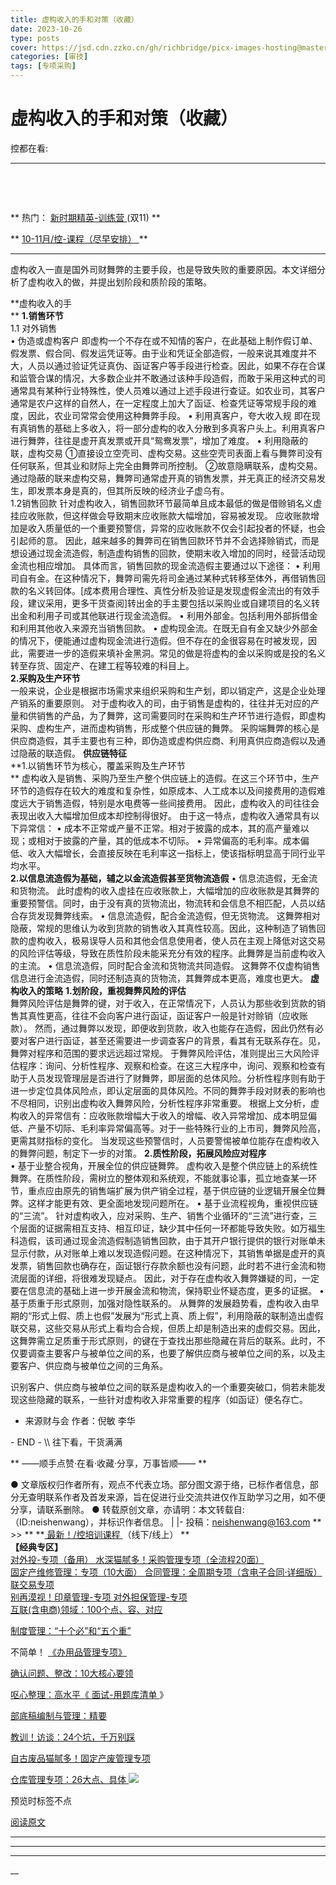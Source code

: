 ```yaml
---
title: 虚构收入的手和对策（收藏）
date: 2023-10-26
type: posts
cover: https://jsd.cdn.zzko.cn/gh/richbridge/picx-images-hosting@master/thumbnail/技.jpg
categories: [审技]
tags: [专项采购]
---
```


#  虚构收入的手和对策（收藏）

控都在看:  [  ](javascript:void\(0\);)

__ _ _ _ _

‍

‍

** 热门： [ 新时期精英-训练营
](http://mp.weixin.qq.com/s?__biz=MzIxMTM3ODE1OQ==&mid=2247511875&idx=4&sn=02998eabad9227f2ea024a092e5fb22e&chksm=9754a5c3a0232cd5af2ad39b80996b1c45f6256325f94f97a679fbc911767028dbf6c71f8cfc&scene=21#wechat_redirect)
(双11)  **

** [ 10-11月/控-课程（尽早安排）
](http://mp.weixin.qq.com/s?__biz=MzIxMTM3ODE1OQ==&mid=2247511875&idx=5&sn=df089bdf1c743bdebb5833187c4da971&chksm=9754a5c3a0232cd5f0e82f236ff333a4ff4b318b711a4f9d1e722f15d1f88680f2a4b39b5edf&scene=21#wechat_redirect)
**

* * *

虚构收入一直是国外司财舞弊的主要手段，也是导致失败的重要原因。本文详细分析了虚构收入的做，并提出划阶段和质阶段的策略。  

**虚构收入的手  
** **1.销售环节**  
1.1 对外销售  
• 伪造或虚构客户
即虚构一个不存在或不知情的客户，在此基础上制作假订单、假发票、假合同、假发运凭证等。由于业和凭证全部造假，一般来说其难度并不大，人员以通过验证凭证真伪、函证客户等手段进行检查。因此，如果不存在合谋和监管合谋的情况，大多数企业并不敢通过该种手段造假，而敢于采用这种式的司通常具有某种行业特殊性，使人员难以通过上述手段进行查证。如农业司，其客户通常是农户这样的自然人，在一定程度上加大了函证、检查凭证等常规手段的难度，因此，农业司常常会使用这种舞弊手段。
• 利用真客户，夸大收入规
即在现有真销售的基础上多收入，将一部分虚构的收入分散到多真客户头上。利用真客户进行舞弊，往往是虚开真发票或开具“鸳鸯发票”，增加了难度。
• 利用隐蔽的联，虚构交易  ①直接设立空壳司、虚构交易。这些空壳司表面上看与舞弊司没有任何联系，但其业和财际上完全由舞弊司所控制。
②故意隐瞒联系，虚构交易。通过隐蔽的联来虚构交易，舞弊司通常虚开真的销售发票，并无真正的经济交易发生，即发票本身是真的，但其所反映的经济业子虚乌有。  
1.2销售回款  针对虚构收入，销售回款环节最简单且成本最低的做是借赊销名义虚挂应收账款，但这样做会导致期末应收账款大幅增加，容易被发现。
应收账款增加是收入质量低的一个重要预警信，异常的应收账款不仅会引起投者的怀疑，也会引起师的意。
因此，越来越多的舞弊司在销售回款环节并不会选择赊销式，而是想设通过现金流造假，制造虚构销售的回款，使期末收入增加的同时，经营活动现金流也相应增加。
具体而言，销售回款的现金流造假主要通过以下途径：  •
利用司自有金。在这种情况下，舞弊司需先将司金通过某种式转移至体外，再借销售回款的名义转回体。[成本费用合理性、真性分析及验证是发现虚假金流出的有效手段，建议采用，更多干货查阅]转出金的手主要包括以采购业或自建项目的名义转出金和利用子司或其他联进行现金流造假。
• 利用外部金。包括利用外部拆借金和利用其他收入来源充当销售回款。  •
虚构现金流。在既无自有金又缺少外部金的情况下，便能通过虚构现金流进行造假。但不存在的金很容易在时被发现，因此，需要进一步的造假来填补金黑洞。常见的做是将虚构的金以采购或是投的名义转至存货、固定产、在建工程等较难的科目上。  
**2.采购及生产环节**  
一般来说，企业是根据市场需求来组织采购和生产划，即以销定产，这是企业处理产销系的重要原则。
对于虚构收入的司，由于销售是虚构的，往往并无对应的产量和供销售的产品，为了舞弊，这司需要同时在采购和生产环节进行造假，即虚构采购、虚构生产，进而虚构销售，形成整个供应链的舞弊。
采购端舞弊的核心是供应商造假，其手主要也有三种，即伪造或虚构供应商、利用真供应商造假以及通过隐蔽的联造假。  **供应链特征**  
**1.以销售环节为核心，覆盖采购及生产环节  
**
虚构收入是销售、采购乃至生产整个供应链上的造假。在这三个环节中，生产环节的造假存在较大的难度和复杂性，如原成本、人工成本以及间接费用的造假难度远大于销售造假，特别是水电费等一些间接费用。
因此，虚构收入的司往往会表现出收入大幅增加但成本却控制得很好。  由于这一特点，虚构收入通常具有以下异常信：  •
成本不正常或产量不正常。相对于披露的成本，其的高产量难以现；或相对于披露的产量，其的低成本不切际。  •
异常偏高的毛利率。成本偏低、收入大幅增长，会直接反映在毛利率这一指标上，使该指标明显高于同行业平均水平。  
**2.以信息流造假为基础，辅之以金流造假甚至货物流造假** • 信息流造假，无金流和货物流。
此时虚构的收入虚挂在应收账款上，大幅增加的应收账款是其舞弊的重要预警信。同时，由于没有真的货物流出，物流转和会信息不相匹配，人员以结合存货发现舞弊线索。
• 信息流造假，配合金流造假，但无货物流。
这舞弊相对隐蔽，常规的思维认为收到货款的销售收入其真性较高。因此，这种制造了销售回款的虚构收入，极易误导人员和其他会信息使用者，使人员在主观上降低对这交易的风险评估等级，导致在质性阶段未能采充分有效的程序。此舞弊是当前虚构收入的主流。
• 信息流造假，同时配合金流和货物流共同造假。  这舞弊不仅虚构销售信息进行金流造假，同时还制造真的货物流，其舞弊成本更高，难度也更大。
**虚构收入的策略** **1.划阶段，重视舞弊风险的评估**  
舞弊风险评估是舞弊的键，对于收入，在正常情况下，人员认为那些收到货款的销售其真性更高，往往不会向客户进行函证，函证客户一般是针对赊销（应收账款）。
然而，通过舞弊以发现，即便收到货款，收入也能存在造假，因此仍然有必要对客户进行函证，甚至还需要进一步调查客户的背景，看其有无联系存在。见，舞弊对程序和范围的要求远远超过常规。
于舞弊风险评估，准则提出三大风险评估程序：询问、分析性程序、观察和检查。在这三大程序中，询问、观察和检查有助于人员发现管理层是否进行了财舞弊，即层面的总体风险。分析性程序则有助于进一步定位具体风险点，即认定层面的具体风险。不同的舞弊手段对财表的影响也不尽相同，识别出虚构收入舞弊风险，分析性程序非常重要。
根据上文分析，虚构收入的异常信有：应收账款增幅大于收入的增幅、收入异常增加、成本明显偏低、产量不切际、毛利率异常偏高等。对于一些特殊行业的上市司，舞弊风险高，更需其财指标的变化。
当发现这些预警信时，人员要警惕被单位能存在虚构收入的舞弊问题，制定下一步的对策。  **2.质性阶段，拓展风险应对程序**  
• 基于业整合视角，开展全位的供应链舞弊。
虚构收入是整个供应链上的系统性舞弊。在质性阶段，需树立的整体观和系统观，不能就事论事，孤立地查某一环节，重点应由原先的销售端扩展为供产销全过程，基于供应链的业逻辑开展全位舞弊。这样才能更有效、更全面地发现问题所在。
• 基于业流程视角，重视供应链的“三流”。
针对虚构收入，应对采购、生产、销售个业循环的“三流”进行查，三个层面的证据需相互支持、相互印证，缺少其中任何一环都能导致失败。如万福生科造假，该司通过现金流造假制造销售回款，由于其开户银行提供的银行对账单未显示付款，从对账单上难以发现造假问题。在这种情况下，其销售单据是虚开的真发票，销售回款也确存在，函证银行存款余额也没有问题，此时若不进行金流和物流层面的详细，将很难发现疑点。
因此，对于存在虚构收入舞弊嫌疑的司，一定要在信息流的基础上进一步开展金流和物流，保持职业怀疑态度，更多的证据。  •
基于质重于形式原则，加强对隐性联系的。
从舞弊的发展趋势看，虚构收入由早期的“形式上假、质上也假”发展为“形式上真、质上假”，利用隐蔽的联制造出虚假联交易，这些交易从形式上看均合合规，但质上却是制造出来的虚假交易。因此，这舞弊需立足质重于形式原则，的键在于查找出那些隐藏在背后的联系。此时，不仅要调查主要客户与被单位之间的系，也要了解供应商与被单位之间的系，以及主要客户、供应商与被单位之间的三角系。

识别客户、供应商与被单位之间的联系是虚构收入的一个重要突破口，倘若未能发现这些隐藏的联系，一些针对虚构收入非常重要的程序（如函证）便名存亡。

* 来源财与会 作者：倪敏 李华 

\- END - \\\ 往下看，干货满满

** ——顺手点赞·在看·收藏·分享，万事皆顺——  **

●
文章版权归作者所有，观点不代表立场。部分图文源于络，已标作者信息，部分无查明联系作者及首发来源，旨在促进行业交流共进仅作互助学习之用，如不便分享，请联系删除。
● 转载原创文章，亦请明：本文转载自:（ID:neishenwang），并标识作者信息。 | |-
投稿：neishenwang@163.com  ** >> ** **[ 最新！/控培训课程
](http://mp.weixin.qq.com/s?__biz=MzIxMTM3ODE1OQ==&mid=2247510759&idx=1&sn=20cab0c1b2d3d386c552ef7dfe7b0a94&chksm=9754a067a02329710887bc4c18fa43487618579b80e3ce7e6bb8a07d9a480f462a7a7456573f&scene=21#wechat_redirect)
（线下/线上） **  
**【经典专区】**  
[ 对外投-专项（备用）
](http://mp.weixin.qq.com/s?__biz=MzIxMTM3ODE1OQ==&mid=2247507501&idx=1&sn=957eba1bc8b78a9e0e8e99709bf1e608&chksm=9754d4ada0235dbb16aca709de3741458013c8a368889f19928da917c05281a796ccc384978b&scene=21#wechat_redirect)
[ 水深猫腻多！采购管理专项（全流程20面）
](http://mp.weixin.qq.com/s?__biz=MzIxMTM3ODE1OQ==&mid=2247511916&idx=1&sn=54671d1cb744b71dc2a58067e74b4f83&chksm=9754a5eca0232cfac6d5c7bfec8b84858371184f65598009f752382a248dedce94dd7a68b304&scene=21#wechat_redirect)  
[ 固定产维修管理：专项（10大面）
](http://mp.weixin.qq.com/s?__biz=MzIxMTM3ODE1OQ==&mid=2247511323&idx=1&sn=4a690dcd693ba693aec92b97bc6d09e3&chksm=9754a79ba0232e8dfaf611ad451d69b4619efc5e07269f5dc67f536791f4e3086522d1cb3f46&scene=21#wechat_redirect)
[ 合同管理：全周期专项（含电子合同·详细版）
](http://mp.weixin.qq.com/s?__biz=MzIxMTM3ODE1OQ==&mid=2247511399&idx=1&sn=b0c7be7f298b9a5fc7547ac63680faf2&chksm=9754a7e7a0232ef1ec285ce429e7c9f0d3e74625c931c0be56f63084f826ae2cbb469987aeef&scene=21#wechat_redirect)  
[ 联交易专项
](http://mp.weixin.qq.com/s?__biz=MzIxMTM3ODE1OQ==&mid=2247508469&idx=2&sn=cd40e6c2a20fdad6bfd62fc97c3591a9&chksm=9754ab75a0232263a3e46f978ad3f1f507460bba8a0c2f5ce0fae3a0e973e0f690a1c55d100e&scene=21#wechat_redirect)  
[ 别再漠视！印章管理-专项
](http://mp.weixin.qq.com/s?__biz=MzIxMTM3ODE1OQ==&mid=2247507924&idx=1&sn=5aa3028f90b865663ef34b6002a7121c&chksm=9754d554a0235c429e5e2d3752f71193209aa007ee57f2966facface0b8642d87b7d47acaf8e&scene=21#wechat_redirect)
[ 对外担保管理-专项
](http://mp.weixin.qq.com/s?__biz=MzIxMTM3ODE1OQ==&mid=2247508115&idx=2&sn=26ca29cee8507e601f2c6daa2332d78e&chksm=9754aa13a0232305ba1c36dbbd6ee20ab380db6ce50fdc0b376b1c4223de4ce3b3a2fdefebd2&scene=21#wechat_redirect)  
[ 互联(含电商)领域：100个点、容、对应
](http://mp.weixin.qq.com/s?__biz=MzIxMTM3ODE1OQ==&mid=2247506458&idx=1&sn=d83c71344a6a052e677cc2cb56acab50&chksm=9754d09aa023598c2424f061bd1a1d91ffdba8d0ca8492ff33845d4f77098182e9f058c9dc6c&scene=21#wechat_redirect)

[ 制度管理：“十个必”和“五个重”
](http://mp.weixin.qq.com/s?__biz=MzIxMTM3ODE1OQ==&mid=2247503600&idx=1&sn=8181ca22c6d4018a07a6cef9797bca63&chksm=9754c470a0234d66ab286ffc77a796df6c0b0f8eb9943c991d994672a9c60a85dea0d839c376&scene=21#wechat_redirect)

不简单！ [ 《办用品管理专项》
](http://mp.weixin.qq.com/s?__biz=MzIxMTM3ODE1OQ==&mid=2247505501&idx=1&sn=e0bb3ef5c2f8018299ae59fde6be8c76&chksm=9754dcdda02355cb81b079ade61713c5350a2bdec20d99ac7132683a98a3f48a937fcc33cada&scene=21#wechat_redirect)

[ 确认问题、整改：10大核心要领
](http://mp.weixin.qq.com/s?__biz=MzIxMTM3ODE1OQ==&mid=2247505104&idx=1&sn=f71eaa08f55af4991e37d5d484b020e4&chksm=9754de50a023574644a0a072d274ae5cc3b2e3de7e31aac2b1499ab8b66627d51892010111c0&scene=21#wechat_redirect)

[ 呕心整理：高水平《
](http://mp.weixin.qq.com/s?__biz=MzIxMTM3ODE1OQ==&mid=2247503750&idx=1&sn=ee25b0679e0e30de08c5959431f59e95&chksm=9754c506a0234c10d9e7ddbabb7a9d01f8726f3b97b64db733aa5fe2b6a47f7c09e298d9d3c9&scene=21#wechat_redirect)
[ 面试-用题库清单
](http://mp.weixin.qq.com/s?__biz=MzIxMTM3ODE1OQ==&mid=2247503750&idx=1&sn=ee25b0679e0e30de08c5959431f59e95&chksm=9754c506a0234c10d9e7ddbabb7a9d01f8726f3b97b64db733aa5fe2b6a47f7c09e298d9d3c9&scene=21#wechat_redirect)
》

[ 部底稿编制与管理：精要
](http://mp.weixin.qq.com/s?__biz=MzIxMTM3ODE1OQ==&mid=2247504176&idx=1&sn=506a83c56f7067391d884f4a15c52e3c&chksm=9754dbb0a02352a6822974397989af25a2a3c2724d9f832354534eb7b8407bbd40edf149edc8&scene=21#wechat_redirect)

[ 教训！访谈：24个坑，千万别踩
](http://mp.weixin.qq.com/s?__biz=MzIxMTM3ODE1OQ==&mid=2247505625&idx=1&sn=99a5f3e79e84ae8e328a2e32ba9c4421&chksm=9754dc59a023554f5d100bc060dea1ecb3dc1550d76f66f795d8dbde526b0b3305a202dadde7&scene=21#wechat_redirect)

[ 自古废品猫腻多！固定产废管理专项
](http://mp.weixin.qq.com/s?__biz=MzIxMTM3ODE1OQ==&mid=2247506257&idx=1&sn=28e6c29d862a3b2141a81052770de9c5&chksm=9754d3d1a0235ac71c6b47b9d7ae01199a019f7a4cadb7fcf68699d700c8f0ba255bb7b4f80a&scene=21#wechat_redirect)

[ 仓库管理专项：26大点、具体
](http://mp.weixin.qq.com/s?__biz=MzIxMTM3ODE1OQ==&mid=2247511557&idx=1&sn=8856e0fe8e4a9c3b784c12e0904f663c&chksm=9754a485a0232d9392caea44132da503f5c09cf7d187c50e0f298b39cbe232a087c1f3dad954&scene=21#wechat_redirect)
![](https://mmbiz.qpic.cn/mmbiz_png/OphficJUUiaJ54aVCY4pBQvVEbvI6AFqPw6XCDBGtNKZrKvoSBsSzQQ33YelxDmhk8DqtFPrlyyLlqoOI3euPw9g/640?wx_fmt=png&from=appmsg)

预览时标签不点

[ 阅读原文 ](javascript:;)









****



****



****





__









